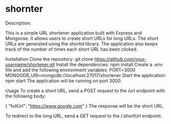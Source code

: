 # shornter
Description:

This is a simple URL shortener application built with Express and Mongoose. It allows users to create short URLs for long URLs. The short URLs are generated using the shortid library. The application also keeps track of the number of times each short URL has been clicked.

Installation
Clone the repository:
git clone https://github.com/your-username/shortener.git
Install the dependencies:
npm install
Create a .env file and add the following environment variables:
PORT=3000
MONGODB_URI=mongodb://localhost:27017/shortener
Start the application:
npm start
The application will be running on port 3000.

Usage
To create a short URL, send a POST request to the /url endpoint with the following body:

{
  "fullUrl": "https://www.google.com"
}
The response will be the short URL.

To redirect to the long URL, send a GET request to the /:shortUrl endpoint.
